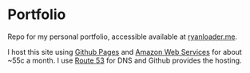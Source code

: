 # Portfolio

Repo for my personal portfolio, accessible available at [ryanloader.me](http://ryanloader.me/).

I host this site using [Github Pages](https://pages.github.com/) and [Amazon Web Services](https://aws.amazon.com/) for about ~55c a month. I use [Route 53](https://aws.amazon.com/route53/) for DNS and Github provides the hosting.
